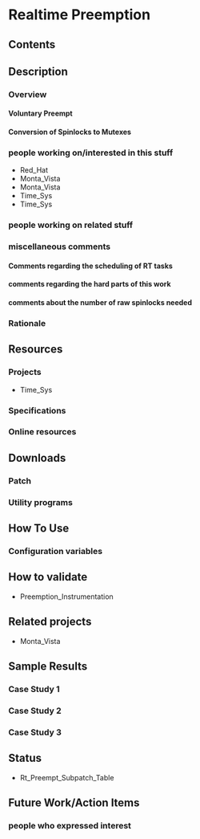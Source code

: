 # Realtime Preemption
## Contents
## Description
### Overview
#### Voluntary Preempt
#### Conversion of Spinlocks to Mutexes
### people working on/interested in this stuff
* Red_Hat
* Monta_Vista
* Monta_Vista
* Time_Sys
* Time_Sys
### people working on related stuff
### miscellaneous comments
#### Comments regarding the scheduling of RT tasks
#### comments regarding the hard parts of this work
#### comments about the number of raw spinlocks needed
### Rationale
## Resources
### Projects
* Time_Sys
### Specifications
### Online resources
## Downloads
### Patch
### Utility programs
## How To Use
### Configuration variables
## How to validate
* Preemption_Instrumentation
## Related projects
* Monta_Vista
## Sample Results
### Case Study 1
### Case Study 2
### Case Study 3
## Status
* Rt_Preempt_Subpatch_Table
## Future Work/Action Items
### people who expressed interest
